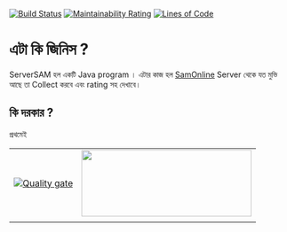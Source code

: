[![Build Status](https://travis-ci.com/Adyel/ServerSam.svg?branch=master)](https://travis-ci.com/Adyel/ServerSam) [![Maintainability Rating](https://sonarcloud.io/api/project_badges/measure?project=Adyel_ServerSam&metric=sqale_rating)](https://sonarcloud.io/dashboard?id=Adyel_ServerSam) [![Lines of Code](https://sonarcloud.io/api/project_badges/measure?project=Adyel_ServerSam&metric=ncloc)](https://sonarcloud.io/dashboard?id=Adyel_ServerSam)


# এটা কি জিনিস ?

ServerSAM হল একটি Java program । এটার কাজ হল  [SamOnline](http://172.16.50.4) Server থেকে যত মুভি আছে তা Collect করবে এবং
rating সহ দেখাবে।

## কি দরকার ?

প্রথমেই 

|   |  |
| ------------- | ------------- |
|  [![Quality gate](https://sonarcloud.io/api/project_badges/quality_gate?project=Adyel_ServerSam)](https://sonarcloud.io/dashboard?id=Adyel_ServerSam) |  <img src="https://www.themoviedb.org/assets/1/v4/logos/408x161-powered-by-rectangle-blue-10d3d41d2a0af9ebcb85f7fb62ffb6671c15ae8ea9bc82a2c6941f223143409e.png" width="306" height="120" /> |
|   |   |